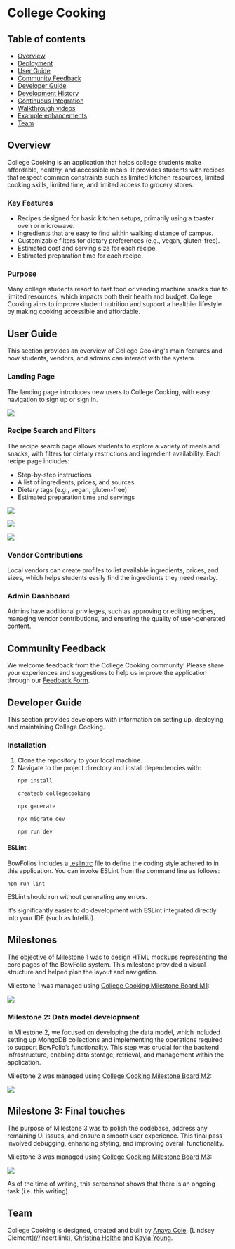 # College Cooking

## Table of contents

* [Overview](#overview)
* [Deployment](#deployment)
* [User Guide](#user-guide)
* [Community Feedback](#community-feedback)
* [Developer Guide](#developer-guide)
* [Development History](#development-history)
* [Continuous Integration](#continuous-integration)
* [Walkthrough videos](#walkthrough-videos)
* [Example enhancements](#example-enhancements)
* [Team](#team)

## Overview

College Cooking is an application that helps college students make affordable, healthy, and accessible meals. It provides students with recipes that respect common constraints such as limited kitchen resources, limited cooking skills, limited time, and limited access to grocery stores.

### Key Features

* Recipes designed for basic kitchen setups, primarily using a toaster oven or microwave.
* Ingredients that are easy to find within walking distance of campus.
* Customizable filters for dietary preferences (e.g., vegan, gluten-free).
* Estimated cost and serving size for each recipe.
* Estimated preparation time for each recipe.

### Purpose

Many college students resort to fast food or vending machine snacks due to limited resources, which impacts both their health and budget. College Cooking aims to improve student nutrition and support a healthier lifestyle by making cooking accessible and affordable.

## User Guide

This section provides an overview of College Cooking's main features and how students, vendors, and admins can interact with the system.

### Landing Page

The landing page introduces new users to College Cooking, with easy navigation to sign up or sign in.

![](images/landing-page-1.png)

### Recipe Search and Filters

The recipe search page allows students to explore a variety of meals and snacks, with filters for dietary restrictions and ingredient availability. Each recipe page includes:
- Step-by-step instructions
- A list of ingredients, prices, and sources
- Dietary tags (e.g., vegan, gluten-free)
- Estimated preparation time and servings

![](images/recipe-page-1.png)

![](images/recipe-page-2.png)

![](images/recipe-page-4.png)

### Vendor Contributions

Local vendors can create profiles to list available ingredients, prices, and sizes, which helps students easily find the ingredients they need nearby.

### Admin Dashboard

Admins have additional privileges, such as approving or editing recipes, managing vendor contributions, and ensuring the quality of user-generated content.

## Community Feedback

We welcome feedback from the College Cooking community! Please share your experiences and suggestions to help us improve the application through our [Feedback Form](https://forms.gle/feedback-link).

## Developer Guide

This section provides developers with information on setting up, deploying, and maintaining College Cooking.

### Installation

1. Clone the repository to your local machine.
2. Navigate to the project directory and install dependencies with:
   ```bash
   npm install

   createdb collegecooking

   npx generate

   npx migrate dev

   npm run dev 


#### ESLint

BowFolios includes a [.eslintrc](//eslintrcfile) file to define the coding style adhered to in this application. You can invoke ESLint from the command line as follows:

```
npm run lint
```

ESLint should run without generating any errors.

It's significantly easier to do development with ESLint integrated directly into your IDE (such as IntelliJ).

## Milestones

The objective of Milestone 1 was to design HTML mockups representing the core pages of the BowFolio system. This milestone provided a visual structure and helped plan the layout and navigation.

Milestone 1 was managed using [College Cooking Milestone Board M1](link):

![](images/project-board-1.png)

### Milestone 2: Data model development

In Milestone 2, we focused on developing the data model, which included setting up MongoDB collections and implementing the operations required to support BowFolio’s functionality. This step was crucial for the backend infrastructure, enabling data storage, retrieval, and management within the application.

Milestone 2 was managed using [College Cooking Milestone Board M2](link):

![](images/project-board-2.png)

## Milestone 3: Final touches

The purpose of Milestone 3 was to polish the codebase, address any remaining UI issues, and ensure a smooth user experience. This final pass involved debugging, enhancing styling, and improving overall functionality.

Milestone 3 was managed using [College Cooking Milestone Board M3](link):

![](images/project-board-3.png)

As of the time of writing, this screenshot shows that there is an ongoing task (i.e. this writing).



## Team

College Cooking is designed, created and built by [Anaya Cole](https://anayaemily.github.io/), [Lindsey Clement](//insert link), [Christina Holthe](https://chrshol.github.io/) and [Kayla Young](https://kaylay04.github.io/).
